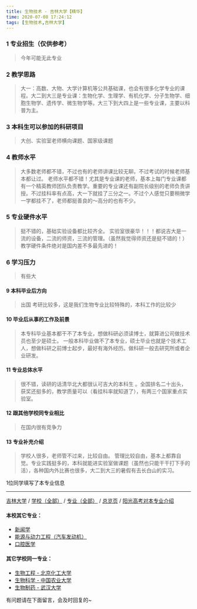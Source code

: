 ```yaml
---
title: 生物技术 - 吉林大学【精华】
time: 2020-07-08 17:24:12
tags: [生物技术,吉林大学]
---
```

### 1 专业招生（仅供参考）  
> 今年可能无此专业


### 2 教学思路
> 大一：高数、大物、大学计算机等公共基础课，也会有很多化学专业的课程。大二到大三是专业课：生物化学、生理学、有机化学、分子生物学、细胞生物学、遗传学、微生物学等。大三下到大四上是一些专业课，主要以科普为主。


### 3 本科生可以参加的科研项目
>  大创、实验室老师横向课题、国家级课题


### 4 教师水平
> 大多数老师都不错，不过也有的老师讲课比较无聊。不过考试的时候老师基本都让过。
老师水平都不错！尤其是专业课的老师，基本上每门专业课都有一个精英教师团队负责教学。重要的专业课还有副院长级别的老师负责讲授。不过挂科率有点高，大一下就挂了三分之一。不过个人感觉只要稍微学一学都挂不了，老师都挺善良的～高分的也有不少。


### 5 专业硬件水平
> 挺不错的，基础实验设备都比较齐全。
实验室很豪华！！！都说吉大是一流的设备，二流的师资，三流的管理。（虽然我觉得师资还是挺不错的！）教学硬件条件绝对是国内差不多最先进的！


### 6 学习压力
> 有些大



#### 9 本科毕业后方向
> 出国 考研比较多，这是我们生物专业比较特殊的，本科工作的比较少


#### 10 毕业后从事的工作及前景
> 本专科毕业基本都干不了本专业，想做科研必须读博士，就算进公司做技术员也至少是硕士。
一般本科毕业做不了本专业，硕士毕业也就是个技术工人，想做科研之前博士起步，最好有海外经历。做科研一般去研究所或者企业研发。


#### 11 专业总体水平
> 很不错，读研的话清华北大都很认可吉大的本科生
。全国排名二十出头，获奖还挺多的，教学质量可以（看挂科率就知道了），有两三个国家重点实验室。


#### 12 跟其他学校同专业相比
> 在国内很有竞争力


#### 13 专业补充介绍
> 学校人很多，老师管不过来，比较自由。
管理比较自由，基本上都靠自觉。专业实践挺多的，本科就能进实验室做课题（虽然也只能干干打下手的活），各种国内外比赛也很多，大二到大三的暑假有去长白山的实习。

1位同学填写了本专业信息
***
[吉林大学](https://univgo.github.io/2020/07/08/吉林大学) / [学校（全部）](https://univgo.github.io/2020/07/08/3efa6bcca419) / [专业（全部）](https://univgo.github.io/2020/07/08/2d4c6d3552c2) / [总览页](https://univgo.github.io/2020/07/08/445daeb4fa00) / [阳光高考对本专业介绍](http://gaokao.chsi.com.cn/sch/zyk/view.do?schId=73395092&specId=73383851)
#### 本校其它专业：
- [新闻学](https://univgo.github.io/2020/07/08/1297f09fee45)
- [能源与动力工程（汽车发动机）](https://univgo.github.io/2020/07/08/f0f5062075b3)
- [口腔医学](https://univgo.github.io/2020/07/08/7a83d0ecf99d)

#### 其它学校同一专业：
- [生物工程 - 北京化工大学](https://univgo.github.io/2020/07/08/14e12a0e6efb)
- [生物科学 - 中国农业大学](https://univgo.github.io/2020/07/08/e0a544629645)
- [生物制药 - 武汉大学](https://univgo.github.io/2020/07/08/425b77a69893)

有问题请在下面留言，会及时回复的~